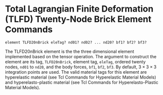 # Total Lagrangian Finite Deformation (TLFD) Twenty-Node Brick Element Commands 

    element TLFD20nBrick eleTag? nd01? nd02? ... nd20? bf1? bf2? bf3?

The TLFD20nBrick element is the the three dimensional element
implemented based on the tensor operation. The argument to construct the
element are its tag, `TLFD20nBrick`, element tag, `eleTag`, ordered
twenty nodes, `nd01` to `nd20`, and the body forces, `bf1`, `bf2`,
`bf3`. By default, $3 \times 3 \times 3$ integration points are used.
The valid material tags for this element are hyperelastic material (see
Tcl Commands for Hyperelastic Material Models) and hyperelasto-plastic
material (see Tcl Commands for Hyperelasto-Plastic Material Models).
